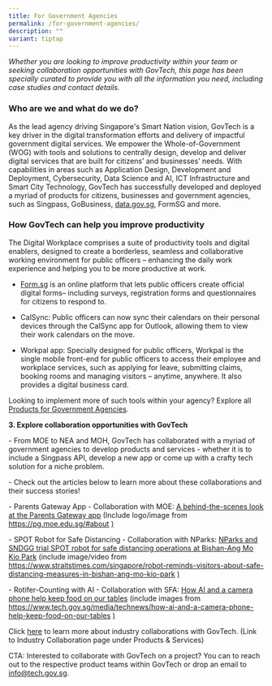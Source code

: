 ```yaml
---
title: For Government Agencies
permalink: /for-government-agencies/
description: ""
variant: tiptap
---
```

<p><em>Whether you are looking to improve productivity within your team or seeking collaboration opportunities with GovTech, this page has been specially curated to provide you with all the information you need, including case studies and contact details.</em>
</p>
<h3><strong>Who are we and what do we do?</strong></h3>
<p>As the lead agency driving Singapore's Smart Nation vision, GovTech is
a key driver in the digital transformation efforts and delivery of impactful
government digital services. We empower the Whole-of-Government (WOG) with
tools and solutions to centrally design, develop and deliver digital services
that are built for citizens’ and businesses’ needs. With capabilities in
areas such as Application Design, Development and Deployment, Cybersecurity,
Data Science and AI, ICT Infrastructure and Smart City Technology, GovTech
has successfully developed and deployed a myriad of products for citizens,
businesses and government agencies, such as Singpass, GoBusiness, <a href="http://data.gov.sg/" rel="noopener noreferrer nofollow" target="_blank"><u>data.gov.sg</u></a>,
FormSG and more.</p>
<p></p>
<h3><strong>How GovTech can help you improve productivity</strong></h3>
<p>The Digital Workplace comprises a suite of productivity tools and digital
enablers, designed to create a borderless, seamless and collaborative working
environment for public officers – enhancing the daily work experience and
helping you to be more productive at work.</p>
<ul data-tight="true" class="tight">
<li>
<p><a href="http://data.gov.sg/" rel="noopener noreferrer nofollow" target="_blank">Form.sg</a> is
an online platform that lets public officers create official digital forms–
including surveys, registration forms and questionnaires for citizens to
respond to.</p>
</li>
<li>
<p>CalSync: Public officers can now sync their calendars on their personal
devices through the CalSync app for Outlook, allowing them to view their
work calendars on the move.</p>
</li>
<li>
<p>Workpal app: Specially designed for public officers, Workpal is the single
mobile front-end for public officers to access their employee and workplace
services, such as applying for leave, submitting claims, booking rooms
and managing visitors – anytime, anywhere. It also provides a digital business
card.</p>
</li>
</ul>
<p>Looking to implement more of such tools within your agency? Explore all
<a href="/products-and-services/for-government-agencies/overview/" rel="noopener noreferrer nofollow" target="_blank">Products for Government Agencies</a>.</p>
<p><strong>3. Explore collaboration opportunities with GovTech</strong>
</p>
<p>- From MOE to NEA and MOH, GovTech has collaborated with a myriad of government
agencies to develop products and services - whether it is to include a
Singpass API, develop a new app or come up with a crafty tech solution
for a niche problem.</p>
<p>- Check out the articles below to learn more about these collaborations
and their success stories!</p>
<p>- Parents Gateway App - Collaboration with MOE: <a href="https://www.tech.gov.sg/media/technews/behind-the-scenes-look-at-the-parents-gateway-app" class="waffle-rich-text-link" rel="noopener noreferrer nofollow" target="_blank"><u>A behind-the-scenes look at the Parents Gateway app</u></a> (Include
logo/image from <a href="http://data.gov.sg/" rel="noopener noreferrer nofollow" target="_blank"><u>https://pg.moe.edu.sg/#about</u></a> 
<a href="https://pg.moe.edu.sg/#about)" class="waffle-rich-text-link" rel="noopener noreferrer nofollow" target="_blank"><u>)</u>
</a>
</p>
<p>- SPOT Robot for Safe Distancing - Collaboration with NParks: <a href="https://www.tech.gov.sg/media/media-releases/spot-robot-trial-for-safe-distancing-operations" class="waffle-rich-text-link" rel="noopener noreferrer nofollow" target="_blank"><u>NParks and SNDGG trial SPOT robot for safe distancing operations at Bishan-Ang Mo Kio Park</u></a> (include
image/video from <a href="http://data.gov.sg/" rel="noopener noreferrer nofollow" target="_blank"><u>https://www.straitstimes.com/singapore/robot-reminds-visitors-about-safe-distancing-measures-in-bishan-ang-mo-kio-park</u></a> 
<a href="https://www.straitstimes.com/singapore/robot-reminds-visitors-about-safe-distancing-measures-in-bishan-ang-mo-kio-park)" class="waffle-rich-text-link" rel="noopener noreferrer nofollow" target="_blank"><u>)</u>
</a>
</p>
<p>- Rotifer-Counting with AI - Collaboration with SFA: <a href="https://www.tech.gov.sg/media/technews/how-ai-and-a-camera-phone-help-keep-food-on-our-tables" class="waffle-rich-text-link" rel="noopener noreferrer nofollow" target="_blank"><u>How AI and a camera phone help keep food on our tables</u></a> (include
images from <a href="http://data.gov.sg/" rel="noopener noreferrer nofollow" target="_blank"><u>https://www.tech.gov.sg/media/technews/how-ai-and-a-camera-phone-help-keep-food-on-our-tables</u></a> 
<a href="https://www.tech.gov.sg/media/technews/how-ai-and-a-camera-phone-help-keep-food-on-our-tables)" class="waffle-rich-text-link" rel="noopener noreferrer nofollow" target="_blank"><u>)</u>
</a>
</p>
<p>Click <u>here</u> to learn more about industry collaborations with GovTech.
(Link to Industry Collaboration page under Products &amp; Services)</p>
<p>CTA: Interested to collaborate with GovTech on a project? You can to reach
out to the respective product teams within GovTech or drop an email to
<a href="http://data.gov.sg/" rel="noopener noreferrer nofollow" target="_blank">info@tech.gov.sg</a>.
<br>
</p>
<p></p>